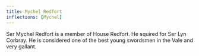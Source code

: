 ```yaml
---
title: Mychel Redfort
inflections: [Mychel]
---
```


Ser Mychel Redfort is a member of House Redfort. He squired for Ser Lyn Corbray. He is considered one of the best young swordsmen in the Vale and very gallant.



